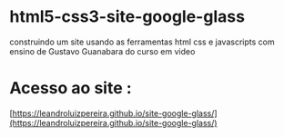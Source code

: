 # html5-css3-site-google-glass
 construindo um site usando  as ferramentas html css e javascripts com ensino de Gustavo Guanabara do curso em video
 
 # Acesso ao site :
 
 [https://leandroluizpereira.github.io/site-google-glass/](https://leandroluizpereira.github.io/site-google-glass/)
